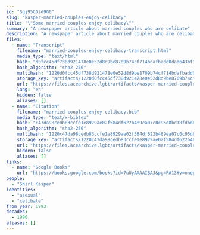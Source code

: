 ```yaml
---
id: "Sgj95CG2d9G0"
slug: "kasper-married-couples-enjoy-celibacy"
title: "\"Some married couples enjoy celibacy\""
summary: "A newspaper article about married couples who are celibate"
description: "A newspaper article about married couples who are celibate, either by mutual agreement, or to the dissatisfaction of one partner"
files:
  - name: "Transcript"
    filename: "married-couples-enjoy-celibacy-transcript.html"
    media_type: "text/html"
    hash: "d0fcc45df738d921478e0e52d8d9be8709b74cf714bdafbadd0dad643bf93abb"
    hash_algorithm: "sha2-256"
    multihash: "1220d0fcc45df738d921478e0e52d8d9be8709b74cf714bdafbadd0dad643bf93abb"
    storage_key: "artifacts/1220d0fcc45df738d921478e0e52d8d9be8709b74cf714bdafbadd0dad643bf93abb"
    url: "https://files.acearchive.lgbt/artifacts/kasper-married-couples-enjoy-celibacy/married-couples-enjoy-celibacy-transcript.html"
    lang: "en"
    hidden: false
    aliases: []
  - name: "Citation"
    filename: "married-couples-enjoy-celibacy.bib"
    media_type: "text/x-bibtex"
    hash: "c47da98cedb83ccfe1e8929ae02f584df622b489ea07c0c95d8bd18fdbd6277b"
    hash_algorithm: "sha2-256"
    multihash: "1220c47da98cedb83ccfe1e8929ae02f584df622b489ea07c0c95d8bd18fdbd6277b"
    storage_key: "artifacts/1220c47da98cedb83ccfe1e8929ae02f584df622b489ea07c0c95d8bd18fdbd6277b"
    url: "https://files.acearchive.lgbt/artifacts/kasper-married-couples-enjoy-celibacy/married-couples-enjoy-celibacy.bib"
    hidden: false
    aliases: []
links:
  - name: "Google Books"
    url: "https://books.google.com/books?id=7uUyAAAAIBAJ&pg=PA13#v=onepage&q&f=false"
people:
  - "Shirl Kasper"
identities:
  - "asexual"
  - "celibate"
from_year: 1993
decades:
  - 1990
aliases: []
---
```

